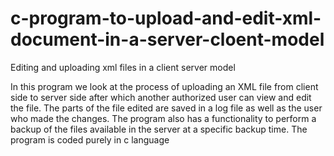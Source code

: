# c-program-to-upload-and-edit-xml-document-in-a-server-cloent-model
Editing and uploading xml files in a client server model

In this program we look at the process of uploading an XML file from client 
side to server side after which another authorized user can view and edit 
the file. The parts of the file edited are saved in a log file as well as 
the user who made the changes.
The program also has a functionality to perform a backup of the files 
available in the server at a specific backup time.
The program is coded purely in c language
